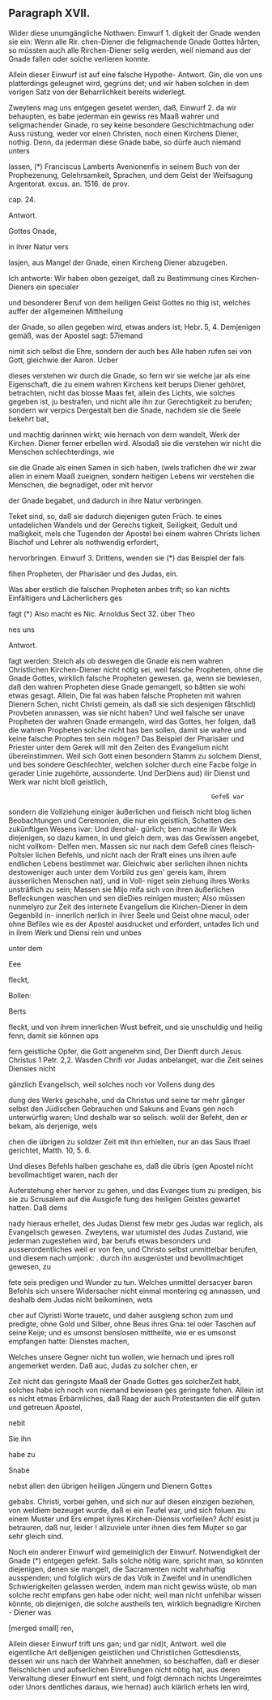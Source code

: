 
<!-- Seite 423 -->
Paragraph XVII.
---------------

Wider diese unumgängliche Nothwen: Einwurf 1. digkeit der Gnade wenden sie ein: Wenn alle Rir. chen-Diener die feligmachende Gnade Gottes hårten, so müssten auch alle Rirchen-Diener selig werden, weil niemand aus der Gnade fallen oder solche verlieren konnte.

Allein dieser Einwurf ist auf eine falsche Hypothe- Antwort. Gin, die von uns platterdings geleugnet wird, gegrúns det; und wir haben solchen in dem vorigen Satz von der Beharrlichkeit bereits widerlegt.

Zweytens mag uns entgegen gesetet werden, daß, Einwurf 2. da wir behaupten, es babe jederman ein gewiss res Maaß wahrer und seligmachender Ginade, ro sey keine besondere Geschichtmachung oder Auss rústung, weder vor einen Christen, noch einen Kirchens Diener, nothig. Denn, da jederman diese Gnade babe, so dürfe auch niemand unters

lassen, (*) Franciscus Lamberts Avenionenfis in seinem Buch von der Prophezenung, Gelehrsamkeit, Sprachen, und dem Geist der Weifsagung Argentorat. excus. an. 1516. de prov.

cap. 24.



Antwort.

Gottes 
Onade, 

in ihrer Natur vers
<!-- Seite 424 -->
lasjen, aus Mangel der Gnade, einen Kircheng Diener abzugeben.

Ich antworte: Wir haben oben gezeiget, daß zu Bestimmung cines Kirchen-Dieners ein specialer

und besonderer Beruf von dem heiligen Geist Gottes no thig ist, welches auffer der allgemeinen Mittheilung

der Gnade, so allen gegeben wird, etwas anders ist; Hebr. 5, 4. Demjenigen gemäß, was der Apostel sagt: 57iemand

nimit sich selbst die Ehre, sondern der auch bes Alle haben rufen sei von Gott, gleichwie der Aaron. Ucber

dieses verstehen wir durch die Gnade, so fern wir sie welche jar als eine Eigenschaft, die zu einem wahren Kirchens keit berups Diener gehöret, betrachten, nicht das blosse Maas fet, allein des Lichts, wie solches gegeben ist, ju bestrafen, und nicht alle ihn zur Gerechtigkeit zu berufen; sondern wir verpics Dergestalt ben die Snade, nachdem sie die Seele bekehrt bat,

und machtig darinnen wirkt; wie hernach von dern wandelt, Werk der Kirchen. Diener ferner erbellen wird. Alsodaß sie die verstehen wir nicht die Menschen schlechterdings, wie

sie die Gnade als einen Samen in sich haben, (wels trafichen dhe wir zwar allen in einem Maaß zueignen, sondern heitigen Lebens wir verstehen die Menschen, die begnadiget, oder mit hervor

der Gnade begabet, und dadurch in ihre Natur verbringen.

Teket sind, so, daß sie dadurch diejenigen guten Früch. te eines untadelichen Wandels und der Gerechs tigkeit, Seiligkeit, Gedult und maßigkeit, mels che Tugenden der Apostel bei einem wahren Christs lichen Bischof und Lehrer als nothwendig erfordert,

hervorbringen. Einwurf 3. Drittens, wenden sie (*) das Beispiel der fals

fihen Propheten, der Pharisäer und des Judas, ein.

Was aber erstlich die falschen Propheten anbes trift; so kan nichts Einfältigers und Lächerlichers ges

fagt (*) Also macht es Nic. Arnoldus Sect 32. úber Theo

nes uns

Antwort.
<!-- Seite 425 -->
 fagt werden: Steich als ob deswegen die Gnade eis 
nem wahren Christlichen Kirchen-Diener nicht nötig 
sei, weil falsche Propheten, ohne die Gnade Gottes, 
wirklich falsche Propheten gewesen. ga, wenn sie 
bewiesen, daß den wahren Propheten diese Gnade 
gemangelt, so båtten sie wohi etwas gesagt. Allein, Die fal 
was haben falsche Propheten mit wahren Dienern Schen, nicht 
Christi gemein, als daß sie sich desjenigen fåtschlid) Provbeten 
anınassen, was sie nicht haben? Und weil falsche ser unave 
Propheten der wahren Gnade ermangeln, wird das Gottes, 
her folgen, daß die wahren Propheten solche nicht has 
ben sollen, damit sie wahre und keine falsche Prophes 
ten sein mögen? Das Beispiel der Pharisäer und 
Priester unter dem Gerek will mit den Zeiten des 
Evangelium nicht übereinstimmen. Weil sich Gott 
einen besondern Stamm zu solchem Dienst, und bes 
sondere Geschlechter, welchen solcher durch eine Facbe 
folge in gerader Linie zugehörte, aussonderte. Und DerDiens 
aud) ilir Dienst und Werk war nicht bloß geistlich, 

                                                            Gefeß war 
sondern die Vollziehung einiger äußerlichen und fieisch nicht blog 
lichen Beobachtungen und Ceremonien, die nur ein geistlich, 
Schatten des zukünftigen Wesens ivar: Und derohal- gürlich; 
ben machte ilir Werk diejenigen, so dazu kamen, in und gleich 
dem, was das Gewissen angebet, nicht vollkom- Delfen 
men. Massen sic nur nach dem Gefeß cines fleisch- Poltsier 
lichen Befehls, und nicht nach der Rraft eines uns ihren aufe 
endlichen Lebens bestimmet war. Gleichwic aber serlichen 
ihnen nichts destoweniger auch unter dem Vorbild zus gen' gereis 
kam, ihrem áusserlichen Menschen nat), und in Voll- niget sein 
 ziehung ihres Werks unsträflich zu sein; Massen sie Mijo mifa 
sich von ihren äußerlichen Befleckungen waschen und sen dieDies 
reinigen musten; Also müssen nunmelyro zur Zeit des internete 
Evangelium die Kirchen-Diener in dem Gegenbild in- innerlich 
nerlich in ihrer Seele und Geist ohne macul, oder ohne Befiles 
wie es der Apostel ausdrucket und erfordert, untades 
 lich und in ilrem Werk und Diensi rein und unbes 

unter dem

Eee

fleckt,

Bollen:

Berts
<!-- Seite 426 -->
fleckt, und von ihrem innerlichen Wust  befreit, und sie unschuldig und heilig fenn, damit sie können ops

fern geistliche Opfer, die Gott angenehm sind, Der Dienft durch Jesus Christus 1 Petr. 2,2. Wasden Chrifi vor Judas anbelanget, war die Zeit seines Diensies nicht

gänzlich Evangelisch, weil solches noch vor Vollens dung des

dung des Werks geschahe, und da Christus und seine tar mehr gånger selbst den Jüdischen Gebrauchen und Sakuns and Evans gen noch unterwürfig waren; Und deshalb
 war so selisch. wolil der Befeht, den er bekam, als derjenige, wels

chen die übrigen zu soldzer Zeit mit ihın erhielten, nur an das Saus Ifrael gerichtet, Matth. 10, 5. 6.

Und dieses Befehls halben geschahe es, daß die übris {gen Apostel nicht bevollmachtiget waren, nach der

Auferstehung eher hervor zu gehen, und das Evanges tium zu predigen, bis sie zu Scrusalem auf die Ausgicfe fung des heiligen Geistes gewartet hatten. Daß dems

nady hieraus erhellet, des Judas Dienst few mebr ges Judas war reglich, als Evangelisch gewesen. Zweytens, war utumistel des Judas Zustand, wie jederman zugestehen wird, bar berufs etwas besonders und ausserordentliches weil er von fen, und Christo selbst unmittelbar berufen, und diesem nach umjonk: . durch ihn ausgerüstet und bevollmachtiget gewesen, zu

fete seis predigen und Wunder zu tun. Welches unmittel dersacyer baren Befehls sich unsere Widersacher nicht einmal montering og anınassen, und deshalb dem Judas nicht beikominen, wets

cher auf Clyristi Worte trauetc, und daher ausgieng schon zum und predigte, ohne Gold und Silber, ohne Beus ihres Gna: tel oder Taschen auf seine Keije; und es umsonst benslosen mittheilte, wie er es umsonst empfangen hatte: Dienstes machen,

Welches unsere Gegner nicht tun wollen, wie hernach und ipres roll angemerket werden. Daß auc, Judas zu solcher chen, er

Zeit nicht das geringste Maaß der Gnade Gottes ges solcherZeit habt, solches habe ich noch von niemand bewiesen ges geringste fehen. Allein ist es nicht etmas Erbärmliches, daß Raag der auch Protestanten die eilf guten und getreuen Apostel,

nebit

Sie ihn

habe zu

Snabe
<!-- Seite 427 -->
 
nebst allen den übrigen heiligen Jüngern und Dienern Gottes

gebabs. Christi, vorbei gehen, und sich nur auf diesen einzigen beziehen, von weldiem bezeuget wurde, daß ei ein Teufel war, und sich foluen zu einem Muster und Ers empet ilyres Kirchen-Diensis vorfiellen? Ách! esist ju betrauren, daß nur, leider ! allzuviele unter ihnen dies fem Mujter so gar sehr gleich sind.

Noch ein anderer Einwurf wird gemeiniglich der Einwurf. Notwendigkeit der Gnade (*) entgegen gefekt. Salls solche nötig ware, spricht man, so könnten diejenigen, denen sie mangelt, die Sacramenten nicht wahrhaftig ausspenden; und folglich würs de das Volk in Zweifel und in unendlichen Schwierigkeiten gelassen werden, indem man nicht gewiss wüste, ob man solche recht empfans gen habe oder nicht; weil man nicht unfehibar wissen könnte, ob diejenigen, die solche austheils ten, wirklich begnadigre Kirchen - Diener was

[merged small]
ren,

Allein dieser Einwurf trift uns gan; und gar nid)t, Antwort. weil die eigentliche Art deßjenigen geistlichen und Christlichen Gottesdiensts, dessen wir uns nach der Wahrheit annehmen, so beschaffen, daß er dieser fleischlichen und aufserlichen Einreßungen nicht nötig hat, aus deren Verwaltung dieser Einwurf ent steht, und folgt demnach nichts Ungereimtes oder Unors dentliches daraus, wie hernad) auch klärlich erhets len wird,
